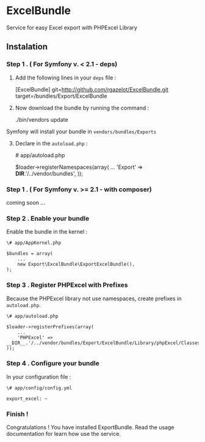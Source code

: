 # ExcelBundle

Service for easy Excel export with PHPExcel Library

## Instalation

### Step 1 . ( For Symfony v. < 2.1 - deps)

1. Add the following lines in your `deps` file :

    \[ExcelBundle\]
        git=http://github.com/rgazelot/ExcelBundle.git
        target=/bundles/Export/ExcelBundle

2. Now download the bundle by running the command :

    ./bin/vendors update

Symfony will install your bundle in `vendors/bundles/Exports`

3. Declare in the `autoload.php` :

    \# app/autoload.php

    $loader->registerNamespaces(array(
        ...
        'Export' => __DIR__.'/../vendor/bundles',
    ));

### Step 1 . ( For Symfony v. >= 2.1 - with composer)

coming soon ...

### Step 2 . Enable your bundle

Enable the bundle in the kernel :

    \# app/AppKernel.php

    $bundles = array(
        ...
        new Export\ExcelBundle\ExportExcelBundle(),
    );

### Step 3 . Register PHPExcel with Prefixes

Because the PHPExcel library not use namespaces, create prefixes in `autoload.php`.

    \# app/autoload.php

    $loader->registerPrefixes(array(
        ...
        'PHPExcel' => __DIR__.'/../vendor/bundles/Export/ExcelBundle/Library/phpExcel/Classes',
    ));

### Step 4 . Configure your bundle

In your configuration file :

    \# app/config/config.yml

    export_excel: ~

### Finish !

Congratulations ! You have installed ExportBundle. Read the usage documentation for learn how use the service.




